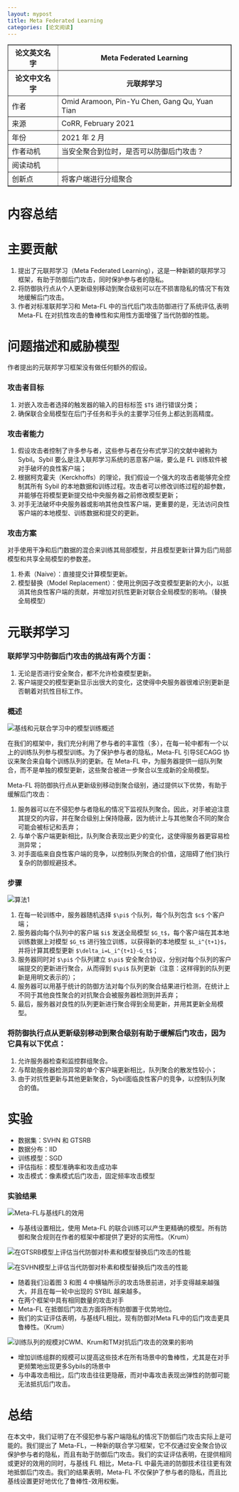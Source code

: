 ```yaml
---
layout: mypost
title: Meta Federated Learning
categories: [论文阅读]
---
```


<table border="1">
    <tr>
        <th>论文英文名字</th>
        <th>Meta Federated Learning</th>
    </tr>
    <tr>
        <th>论文中文名字</th>
        <th>元联邦学习</th>
    </tr>
    <tr>
        <td>作者</td>
        <td>Omid Aramoon, Pin-Yu Chen, Gang Qu, Yuan Tian</td>
    </tr>
    <tr>
        <td>来源</td>
        <td>CoRR, February 2021</td>
    </tr>
    <tr>
        <td>年份</td>
        <td>2021 年 2 月</td>
    </tr>
    <tr>
        <td>作者动机</td>
        <td>当安全聚合到位时，是否可以防御后门攻击？</td>
    </tr>
    <tr>
        <td>阅读动机</td>
        <td></td>
    </tr>
    <tr>
        <td>创新点</td>
        <td>将客户端进行分组聚合</td>
    </tr>
</table>

# 内容总结

# 主要贡献

1. 提出了元联邦学习（Meta Federated Learning），这是一种新颖的联邦学习框架，有助于防御后门攻击，同时保护参与者的隐私。
2. 将防御执行点从个人更新级别移动到聚合级别可以在不损害隐私的情况下有效地缓解后门攻击。
3. 作者对标准联邦学习和 Meta-FL 中的当代后门攻击防御进行了系统评估,表明 Meta-FL 在对抗性攻击的鲁棒性和实用性方面增强了当代防御的性能。

# 问题描述和威胁模型

作者提出的元联邦学习框架没有做任何额外的假设。

### 攻击者目标

1. 对嵌入攻击者选择的触发器的输入的目标标签 `$T$` 进行错误分类；
2. 确保联合全局模型在后门子任务和手头的主要学习任务上都达到高精度。

### 攻击者能力

1. 假设攻击者控制了许多参与者，这些参与者在分布式学习的文献中被称为 Sybil。Sybil 要么是注入联邦学习系统的恶意客户端，要么是 FL 训练软件被对手破坏的良性客户端；
2. 根据柯克霍夫（Kerckhoffs）的理论，我们假设一个强大的攻击者能够完全控制其所有 Sybil 的本地数据和训练过程。攻击者可以修改训练过程的超参数，并能够在将模型更新提交给中央服务器之前修改模型更新；
3. 对手无法破坏中央服务器或影响其他良性客户端，更重要的是，无法访问良性客户端的本地模型、训练数据和提交的更新。

### 攻击方案

对手使用干净和后门数据的混合来训练其局部模型，并且模型更新计算为后门局部模型和共享全局模型的参数差。

1. 朴素（Naive）：直接提交计算模型更新。
2. 模型替换（Model Replacement）：使用比例因子改变模型更新的大小，以抵消其他良性客户端的贡献，并增加对抗性更新对联合全局模型的影响。（替换全局模型）

# 元联邦学习

### 联邦学习中防御后门攻击的挑战有两个方面：

1. 无论是否进行安全聚合，都不允许检查模型更新。
2. 客户端提交的模型更新显示出很大的变化，这使得中央服务器很难识别更新是否朝着对抗性目标工作。

### 概述

![基线和元联合学习中的模型训练概述](基线和元联合学习中的模型训练概述.png)

在我们的框架中，我们充分利用了参与者的丰富性（多），在每一轮中都有一个以上的训练队列参与模型训练。为了保护参与者的隐私，Meta-FL  引导SECAGG 协议来聚合来自每个训练队列的更新。在 Meta-FL 中，为服务器提供一组队列聚合，而不是单独的模型更新，这些聚合被进一步聚合以生成新的全局模型。

Meta-FL 将防御执行点从更新级别移动到聚合级别，通过提供以下优势，有助于缓解后门攻击：
1. 服务器可以在不侵犯参与者隐私的情况下监视队列聚合。因此，对手被迫注意其提交的内容，并在聚合级别上保持隐蔽，因为统计上与其他聚合不同的聚合可能会被标记和丢弃；
2. 与单个客户端更新相比，队列聚合表现出更少的变化，这使得服务器更容易检测异常；
3. 对手面临来自良性客户端的竞争，以控制队列聚合的价值，这阻碍了他们执行复杂的防御规避技术。

### 步骤

![算法1](算法1.png)

1. 在每一轮训练中，服务器随机选择 `$\pi$` 个队列，每个队列包含 `$c$` 个客户端；
2. 服务器向每个队列中的客户端 `$i$` 发送全局模型 `$G_t$`，每个客户端在其本地训练数据上对模型 `$G_t$` 进行独立训练，以获得新的本地模型 `$L_i^{t+1}$`，并将计算其模型更新 `$\delta_i=L_i^{t+1}-G_t$`；
3. 服务器同时对 `$\pi$` 个队列建立 `$\pi$` 安全聚合协议，分别对每个队列的客户端提交的更新进行聚合，从而得到 `$\pi$` 队列更新（注意：这样得到的队列更新是用明文表示的）；
4. 服务器可以用基于统计的防御方法对每个队列的聚合结果进行检测，在统计上不同于其他良性聚合的对抗聚合会被服务器检测到并丢弃；
5. 最后，服务器对良性的队列更新进行聚合得到全局更新，并用其更新全局模型。

### 将防御执行点从更新级别移动到聚合级别有助于缓解后门攻击，因为它具有以下优点：

1. 允许服务器检查和监控群组聚合。
2. 与帮助服务器检测异常的单个客户端更新相比，队列聚合的散发性较小；
3. 由于对抗性更新与其他更新聚合，Sybil面临良性客户的竞争，以控制队列聚合的值。

# 实验

+ 数据集：SVHN 和 GTSRB
+ 数据分布：IID
+ 训练模型：SGD
+ 评估指标：模型准确率和攻击成功率
+ 攻击模式：像素模式后门攻击，固定频率攻击模型

### 实验结果

![Meta-FL与基线FL的效用](Meta-FL与基线FL的效用.png)

+ 与基线设置相比，使用 Meta-FL 的联合训练可以产生更精确的模型。所有防御和聚合规则在作者的框架中都提供了更好的实用性。（Krum）

![在GTSRB模型上评估当代防御对朴素和模型替换后门攻击的性能](在GTSRB模型上评估当代防御对朴素和模型替换后门攻击的性能.png)

![在SVHN模型上评估当代防御对朴素和模型替换后门攻击的性能](在SVHN模型上评估当代防御对朴素和模型替换后门攻击的性能.png)

+ 随着我们沿着图 3 和图 4 中横轴所示的攻击场景前进，对手变得越来越强大，并且在每一轮中出现的 SYBIL 越来越多。
+ 在两个框架中具有相同数量的攻击对手
+ Meta-FL 在抵御后门攻击方面将所有防御置于优势地位。
+ 我们的实证评估表明，与基线FL相比，现有防御对Meta FL中的后门攻击更具鲁棒性。（Krum）

![训练队列的规模对CWM、Krum和TM对抗后门攻击的效果的影响](训练队列的规模对CWM、Krum和TM对抗后门攻击的效果的影响.png)

+ 增加训练组群的规模可以提高这些技术在所有场景中的鲁棒性，尤其是在对手更频繁地出现更多Sybils的场景中
+ 与中毒攻击相比，后门攻击往往更隐蔽，而对中毒攻击表现出弹性的防御可能无法抵抗后门攻击。

# 总结

在本文中，我们证明了在不侵犯参与客户端隐私的情况下防御后门攻击实际上是可能的。我们提出了 Meta-FL，一种新的联合学习框架，它不仅通过安全聚合协议保护参与者的隐私，而且有助于防御后门攻击。我们的实证评估表明，在提供相同或更好的效用的同时，与基线 FL 相比，Meta-FL 中最先进的防御技术往往更有效地抵御后门攻击。我们的结果表明，Meta-FL 不仅保护了参与者的隐私，而且比基线设置更好地优化了鲁棒性-效用权衡。